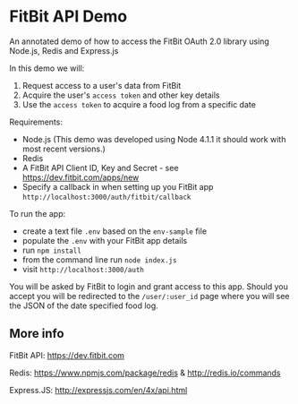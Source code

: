 # FitBit API Demo

An annotated demo of how to access the FitBit OAuth 2.0 library 
using Node.js, Redis and Express.js

In this demo we will:
  1. Request access to a user's data from FitBit
  2. Acquire the user's `access token` and other key details
  3. Use the `access token` to acquire a food log from a specific date

Requirements:
  - Node.js (This demo was developed using Node 4.1.1 it should work with 
    most recent versions.)
  - Redis
  - A FitBit API Client ID, Key and Secret - see https://dev.fitbit.com/apps/new
  - Specify a callback in when setting up you FitBit app `http://localhost:3000/auth/fitbit/callback`

To run the app:
  - create a text file `.env` based on the `env-sample` file 
  - populate the `.env` with your FitBit app details
  - run `npm install`
  - from the command line run `node index.js`
  - visit `http://localhost:3000/auth`

You will be asked by FitBit to login and grant access to this app. 
Should you accept you will be redirected to the `/user/:user_id` page where you 
will see the JSON of the date specified food log.

## More info

FitBit API: https://dev.fitbit.com

Redis: https://www.npmjs.com/package/redis & http://redis.io/commands

Express.JS: http://expressjs.com/en/4x/api.html

